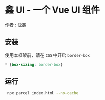# 鑫 UI - 一个 Vue UI 组件

作者 : 沈鑫

## 安装

使用本框架前，请在 `CSS` 中开启 `border-box`

```css
* {box-sizing: border-box}
```
## 运行
```bash
 npx parcel index.html --no-cache
```